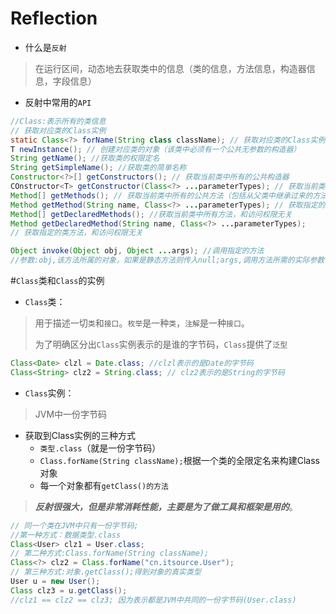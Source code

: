 # Reflection
* 什么是`反射`

>在运行区间，动态地去获取类中的信息（类的信息，方法信息，构造器信息，字段信息）

* 反射中常用的`API`

```java
//Class:表示所有的类信息
// 获取对应类的Class实例
static Class<?> forName(String class className); // 获取对应类的Class实例
T newInstance(); // 创建对应类的对象（该类中必须有一个公共无参数的构造器）
String getName(); //获取类的权限定名
String getSimpleName(); //获取类的简单名称
Constructor<?>[] getConstructors(); // 获取当前类中所有的公共构造器
COnstructor<T> getConstructor(Class<?> ...parameterTypes); // 获取当前类中指定的构造方法
Method[] getMethods(); // 获取当前类中所有的公共方法（包括从父类中继承过来的方法）
Method getMethod(String name, Class<?> ...parameterTypes); // 获取指定的类方法
Method[] getDeclaredMethods(); //获取当前类中所有方法，和访问权限无关
Method getDeclaredMethod(String name, Class<?> ...parameterTypes);
// 获取指定的类方法，和访问权限无关

Object invoke(Object obj, Object ...args); //调用指定的方法
//参数:obj,该方法所属的对象，如果是静态方法则传入null;args,调用方法所需的实际参数
```

#`Class`类和`Class`的实例
* `Class`类：

>用于描述一切`类`和`接口`。`枚举`是一种`类`，`注解`是一种`接口`。
>
>为了明确区分出`Class`实例表示的是谁的字节码，`Class`提供了`泛型`

```java
Class<Date> clzl = Date.class; //clzl表示的是Date的字节码
Class<String> clz2 = String.class; // clz2表示的是String的字节码
```


* `Class`实例：

>JVM中一份字节码

* 获取到Class实例的三种方式
  * `类型.class`（就是一份字节码）
  * `Class.forName(String className);`根据一个类的全限定名来构建Class对象
  * 每一个对象都有`getClass()的方法`

>***反射很强大，但是非常消耗性能，主要是为了做工具和框架是用的***。

```java
// 同一个类在JVM中只有一份字节码;
//第一种方式：数据类型.class
Class<User> clz1 = User.class;
// 第二种方式:Class.forName(String className);
Class<?> clz2 = Class.forName("cn.itsource.User");
// 第三种方式:对象.getClass();得到对象的真实类型
User u = new User();
Class clz3 = u.getClass();
//clz1 == clz2 == clz3; 因为表示都是JVM中共同的一份字节码(User.class)
```